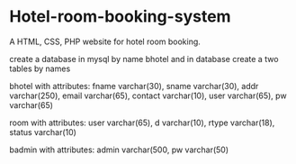 # Hotel-room-booking-system
A HTML, CSS, PHP website for hotel room booking.

create a database in mysql by name bhotel and in database create a two tables by names 

bhotel with attributes: 
fname varchar(30),
sname varchar(30),
addr varchar(250),
email varchar(65),
contact varchar(10),
user varchar(65),
pw varchar(65)

room with attributes:
user varchar(65),
d varchar(10),
rtype varchar(18),
status varchar(10)

badmin with attributes:
admin varchar(500,
pw varchar(50)
